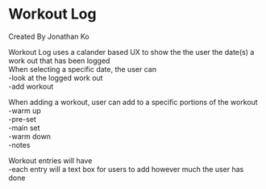 # Workout Log

Created By Jonathan Ko

Workout Log uses a calander based UX to show the the user the date(s) a work out that has been logged </br>
When selecting a specific date, the user can </br>
    -look at the logged work out </br>
    -add workout  </br>

When adding a workout, user can add to a specific portions of the workout </br>
    -warm up </br>
    -pre-set </br>
    -main set </br>
    -warm down </br>
    -notes </br>

Workout entries will have </br>
    -each entry will a text box for users to add however much the user has done
    

